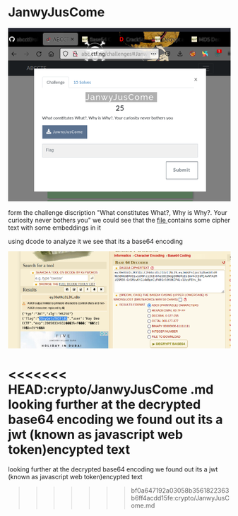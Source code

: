 # JanwyJusCome 

![jj](../files/jj.png)

form the challenge discription "What constitutes What?, Why is Why?. Your curiosity never bothers you" we could see that the [file ](https://github.com/hamza34-del/abcctf/blob/main/files/JawnyJusCome)contains some cipher text with some embeddings in it 

using dcode to analyze it we see that its a base64 encoding 

![jj2](../files/jj2.png)

<<<<<<< HEAD:crypto/JanwyJusCome .md
looking further at the decrypted base64 encoding we found out its a jwt (known as javascript web token)encypted text 
=======
looking further at the decrypted base64 encoding we found out its a jwt (known as javascript web token)encypted text
>>>>>>> bf0a647192a03058b3561822363b6ff4acdd15fe:crypto/JanwyJusCome.md
